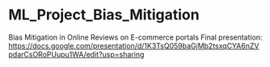 # ML_Project_Bias_Mitigation
Bias Mitigation in Online Reviews on E-commerce portals
Final presentation: https://docs.google.com/presentation/d/1K3TsQ059baGjMb2tsxqCYA6nZVpdarCsORoPUupu1WA/edit?usp=sharing
